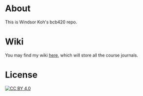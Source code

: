 # About
This is Windsor Koh's bcb420 repo. 

# Wiki
You may find my wiki [here](https://github.com/bcb420-2024/Koh_Windsor/wiki), which will store all the course journals.

# License
[![CC BY 4.0](https://licensebuttons.net/l/by/4.0/88x31.png)](https://creativecommons.org/licenses/by/4.0/)
